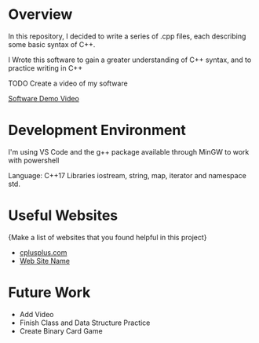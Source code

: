 # Overview
In this repository, I decided to write a series of .cpp files, each describing some basic syntax of C++. 

I Wrote this software to gain a greater understanding of C++ syntax, and to practice writing in C++


TODO Create a video of my software


[Software Demo Video](#)

# Development Environment

I'm using VS Code and the g++ package available through MinGW to work with powershell

Language: C++17
Libraries iostream, string, map, iterator and namespace std.

# Useful Websites

{Make a list of websites that you found helpful in this project}
* [cplusplus.com](https://www.cplusplus.com/)
* [Web Site Name](https://www.geeksforgeeks.org/c-plus-plus/)

# Future Work
* Add Video
* Finish Class and Data Structure Practice
* Create Binary Card Game